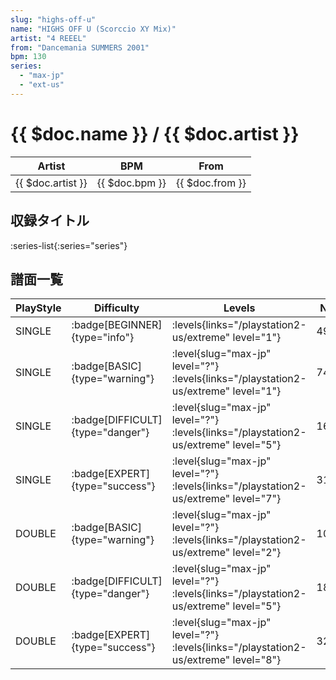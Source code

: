 ```yaml
---
slug: "highs-off-u"
name: "HIGHS OFF U (Scorccio XY Mix)"
artist: "4 REEEL"
from: "Dancemania SUMMERS 2001"
bpm: 130
series:
  - "max-jp"
  - "ext-us"
---
```


# {{ $doc.name }} / {{ $doc.artist }}

|Artist|BPM|From|
|------|---|----|
|{{ $doc.artist }}|{{ $doc.bpm }}|{{ $doc.from }}|

## 収録タイトル

:series-list{:series="series"}

## 譜面一覧

|PlayStyle|Difficulty|Levels|Notes|Movie|
|---------|----------|------|-----|-----|
|SINGLE| :badge[BEGINNER]{type="info"}| :levels{links="/playstation2-us/extreme" level="1"}|49/0||
|SINGLE| :badge[BASIC]{type="warning"}|<div class="field is-grouped is-grouped-multiline"> :level{slug="max-jp" level="?"}  :levels{links="/playstation2-us/extreme" level="1"}</div>|74/2||
|SINGLE| :badge[DIFFICULT]{type="danger"}|<div class="field is-grouped is-grouped-multiline"> :level{slug="max-jp" level="?"}  :levels{links="/playstation2-us/extreme" level="5"}</div>|169/26||
|SINGLE| :badge[EXPERT]{type="success"}|<div class="field is-grouped is-grouped-multiline"> :level{slug="max-jp" level="?"}  :levels{links="/playstation2-us/extreme" level="7"}</div>|316/2||
|DOUBLE| :badge[BASIC]{type="warning"}|<div class="field is-grouped is-grouped-multiline"> :level{slug="max-jp" level="?"}  :levels{links="/playstation2-us/extreme" level="2"}</div>|108/1||
|DOUBLE| :badge[DIFFICULT]{type="danger"}|<div class="field is-grouped is-grouped-multiline"> :level{slug="max-jp" level="?"}  :levels{links="/playstation2-us/extreme" level="5"}</div>|189/25||
|DOUBLE| :badge[EXPERT]{type="success"}|<div class="field is-grouped is-grouped-multiline"> :level{slug="max-jp" level="?"}  :levels{links="/playstation2-us/extreme" level="8"}</div>|323/0||
